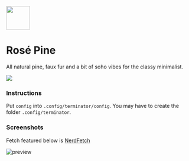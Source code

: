 <img src="https://github.com/rose-pine/rose-pine-theme/blob/master/assets/icon.png" width="64" />

# Rosé Pine

All natural pine, faux fur and a bit of soho vibes for the classy minimalist.

[![](https://img.shields.io/badge/Rosé%20Pine%20Theme-191724)](https://github.com/rose-pine/rose-pine-theme)

### Instructions

Put `config` into `.config/terminator/config`. You may have to create the folder `.config/terminator`.

### Screenshots

Fetch featured below is [NerdFetch](https://github.com/thatonecalculator/nerdfetch)

![preview](https://i.imgur.com/WqRPEIp.png)

